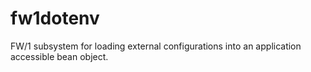 # fw1dotenv
FW/1 subsystem for loading external configurations into an application accessible bean object.
